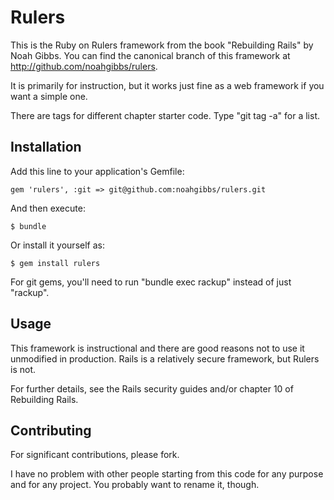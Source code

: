 # Rulers

This is the Ruby on Rulers framework from the book "Rebuilding Rails"
by Noah Gibbs.  You can find the canonical branch of this framework at
http://github.com/noahgibbs/rulers.

It is primarily for instruction, but it works just fine as a web
framework if you want a simple one.

There are tags for different chapter starter code.  Type "git tag -a"
for a list.

## Installation

Add this line to your application's Gemfile:

    gem 'rulers', :git => git@github.com:noahgibbs/rulers.git

And then execute:

    $ bundle

Or install it yourself as:

    $ gem install rulers

For git gems, you'll need to run "bundle exec rackup" instead of just
"rackup".

## Usage

This framework is instructional and there are good reasons not to use
it unmodified in production.  Rails is a relatively secure framework,
but Rulers is not.

For further details, see the Rails security guides and/or chapter 10
of Rebuilding Rails.

## Contributing

For significant contributions, please fork.

I have no problem with other people starting from this code for any
purpose and for any project.  You probably want to rename it, though.
